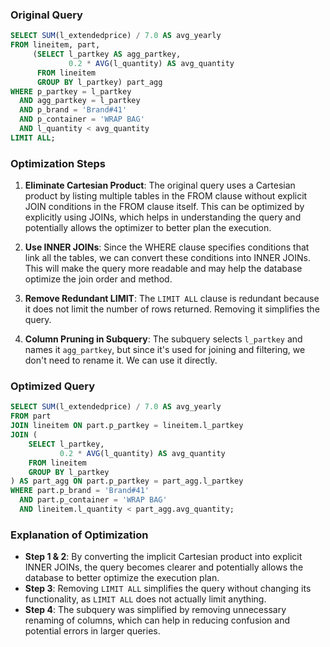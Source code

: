 ### Original Query
```sql
SELECT SUM(l_extendedprice) / 7.0 AS avg_yearly
FROM lineitem, part, 
     (SELECT l_partkey AS agg_partkey, 
             0.2 * AVG(l_quantity) AS avg_quantity 
      FROM lineitem 
      GROUP BY l_partkey) part_agg 
WHERE p_partkey = l_partkey 
  AND agg_partkey = l_partkey 
  AND p_brand = 'Brand#41' 
  AND p_container = 'WRAP BAG' 
  AND l_quantity < avg_quantity 
LIMIT ALL;
```

### Optimization Steps

1. **Eliminate Cartesian Product**: The original query uses a Cartesian product by listing multiple tables in the FROM clause without explicit JOIN conditions in the FROM clause itself. This can be optimized by explicitly using JOINs, which helps in understanding the query and potentially allows the optimizer to better plan the execution.

2. **Use INNER JOINs**: Since the WHERE clause specifies conditions that link all the tables, we can convert these conditions into INNER JOINs. This will make the query more readable and may help the database optimize the join order and method.

3. **Remove Redundant LIMIT**: The `LIMIT ALL` clause is redundant because it does not limit the number of rows returned. Removing it simplifies the query.

4. **Column Pruning in Subquery**: The subquery selects `l_partkey` and names it `agg_partkey`, but since it's used for joining and filtering, we don't need to rename it. We can use it directly.

### Optimized Query
```sql
SELECT SUM(l_extendedprice) / 7.0 AS avg_yearly
FROM part
JOIN lineitem ON part.p_partkey = lineitem.l_partkey
JOIN (
    SELECT l_partkey, 
           0.2 * AVG(l_quantity) AS avg_quantity 
    FROM lineitem 
    GROUP BY l_partkey
) AS part_agg ON part.p_partkey = part_agg.l_partkey
WHERE part.p_brand = 'Brand#41' 
  AND part.p_container = 'WRAP BAG' 
  AND lineitem.l_quantity < part_agg.avg_quantity;
```

### Explanation of Optimization
- **Step 1 & 2**: By converting the implicit Cartesian product into explicit INNER JOINs, the query becomes clearer and potentially allows the database to better optimize the execution plan.
- **Step 3**: Removing `LIMIT ALL` simplifies the query without changing its functionality, as `LIMIT ALL` does not actually limit anything.
- **Step 4**: The subquery was simplified by removing unnecessary renaming of columns, which can help in reducing confusion and potential errors in larger queries.